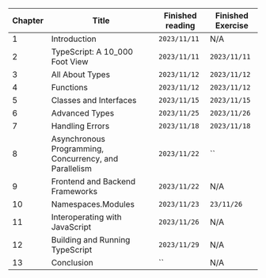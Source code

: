 
| Chapter | Title | Finished reading | Finished Exercise |
|----|----|----|----|
|1 | Introduction | `2023/11/11` |N/A|
|2 | TypeScript: A 10_000 Foot View | `2023/11/11` |`2023/11/11`|
|3 | All About Types | `2023/11/12` |`2023/11/12`|
|4 | Functions | `2023/11/12` |`2023/11/12`|
|5 | Classes and Interfaces | `2023/11/15` |`2023/11/15`|
|6 | Advanced Types | `2023/11/25` |`2023/11/26` |
|7 | Handling Errors | `2023/11/18` |`2023/11/18`|
|8 | Asynchronous Programming, Concurrency, and Parallelism | `2023/11/22` | ``|
|9 | Frontend and Backend Frameworks | `2023/11/22` | N/A |
|10 | Namespaces.Modules | `2023/11/23` |`23/11/26`|
|11 | Interoperating with JavaScript | `2023/11/26` |N/A|
|12 | Building and Running TypeScript | `2023/11/29` |N/A|
|13 | Conclusion | `` |N/A|

